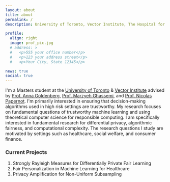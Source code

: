 ```yaml
---
layout: about
title: about
permalink: /
description: University of Toronto, Vector Institute, The Hospital for Sick Children

profile:
  align: right
  image: prof_pic.jpg
  # address: >
  #   <p>555 your office number</p>
  #   <p>123 your address street</p>
  #   <p>Your City, State 12345</p>

news: true
social: true
---
```

I'm a Masters student at the [University of Toronto](https://web.cs.toronto.edu/) & [Vector Institute](https://vectorinstitute.ai/) advised by [Prof. Anna Goldenberg](http://goldenberglab.ca/), [Prof. Marzyeh Ghassemi](http://www.marzyehghassemi.com/), and [Prof. Nicolas Papernot](https://www.papernot.fr/). I'm primarily interested in ensuring that decision-making algorithms used in high risk settings are trustworthy. My research focuses on fundamental questions of trustworthy machine learning and using theoretical computer science for responsible computing. I am specifically interested in fundamental research for differential privacy, algorithmic fairness, and computational complexity. The research questions I study are motivated by settings such as healthcare, social welfare, and consumer finance.

### Current Projects
1. Strongly Rayleigh Measures for Differentially Private Fair Learning
2. Fair Personalization in Machine Learning for Healthcare
3. Privacy Amplification for Non-Uniform Subsampling

<!-- You can read more about my research agenda and the broad questions I'm interested in [here](FILL IN). -->

<!-- Link to your social media connections, too. This theme is set up to use [Font Awesome icons](http://fortawesome.github.io/Font-Awesome/){:target="\_blank"} and [Academicons](https://jpswalsh.github.io/academicons/){:target="\_blank"}, like the ones below. Add your Facebook, Twitter, LinkedIn, Google Scholar, or just disable all of them. -->
